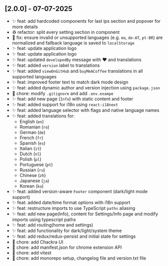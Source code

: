 ## [2.0.0] - 07-07-2025

- ✨ feat: add hardcoded components for last ips section and popover for more details
- ♻️ refactor: split every setting section in component
- 🐞 fix: ensure invalid or unsupported languages (e.g. `mo`, `de-AT`, `pt-BR`) are normalized and fallback language is saved to `localStorage`
- ✨ feat: update application logo
- ✨ feat: update application logo
- ✨ feat: updated `developedBy` message with ❤️ and translations
- ✨ feat: added `version` label to translations
- ✨ feat: added `viewOnGitHub` and `buyMeACoffee` translations in all supported languages
- ✨ feat: improved footer text to match dark mode design
- ✨ feat: added dynamic author and version injection using `package.json`
- 🔧 chore: modify `.gitignore` and add `.env.exampe`
- ✨ feat: add new page (`Info`) with static content and footer
- ✨ feat: added support for i18n using `react-i18next`
- ✨ feat: added language selector with flags and native language names
- ✨ feat: added translations for:
  - English (`en`)
  - Romanian (`ro`)
  - German (`de`)
  - French (`fr`)
  - Spanish (`es`)
  - Italian (`it`)
  - Dutch (`nl`)
  - Polish (`pl`)
  - Portuguese (`pt`)
  - Russian (`ru`)
  - Chinese (`zh`)
  - Japanese (`ja`)
  - Korean (`ko`)
- ✨ feat: added version-aware `Footer` component (dark/light mode support)
- ✨ feat: added date/time format options with i18n support
- ✨ feat: restructure imports to use TypeScript `paths` aliasing
- ✨ feat: add new page(Info), content for Settings/Info page and modify imports using typescript paths
- ✨ feat: add routing(home and settings)
- ✨ feat: add functionality for dark/light/system theme
- ✨ feat: add redux/redux-persist and initial state for settings
- 🔧 chore: add Chackra UI
- 🔧 chore: add manifest.json for chrome extension API
- 🔧 chore: add vitest
- 🔧 chore: add monorepo setup, changelog file and version.txt file
